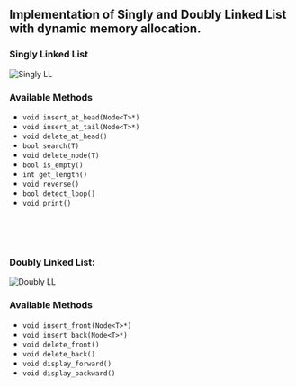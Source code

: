 ## Implementation of Singly and Doubly Linked List with dynamic memory allocation.

### Singly Linked List
<img src="https://cdn.softwaretestinghelp.com/wp-content/qa/uploads/2019/06/structure-of-a-singly-linked-list.png" alt="Singly LL" />

### Available Methods
- `void insert_at_head(Node<T>*)`
- `void insert_at_tail(Node<T>*)`
- `void delete_at_head()`
- `bool search(T)`
- `void delete_node(T)`
- `bool is_empty()`
- `int get_length()`
- `void reverse()`
- `bool detect_loop()`
- `void print()`

<br/>
<br/>
<br/>

### Doubly Linked List:<br/>
<img src="https://cdn.softwaretestinghelp.com/wp-content/qa/uploads/2019/06/A-basic-layout-of-the-doubly-linked-list.png" alt="Doubly LL" />

### Available Methods
- `void insert_front(Node<T>*)`
- `void insert_back(Node<T>*)`
- `void delete_front()`
- `void delete_back()`
- `void display_forward()`
- `void display_backward() `


